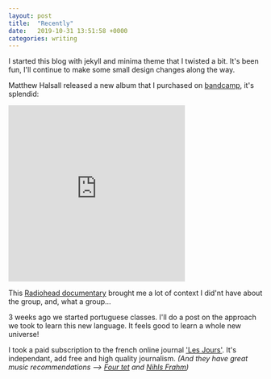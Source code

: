 ```yaml
---
layout: post
title:  "Recently"
date:   2019-10-31 13:51:58 +0000
categories: writing
---
```


I started this blog with jekyll and minima theme that I twisted a bit. It's been fun, I'll continue to make some small design changes along the way. 

Matthew Halsall released a new album that I purchased on [bandcamp](https://bandcamp.com/), it's splendid:
<iframe style="border: 0; width: 350px; height: 350px;" src="https://bandcamp.com/EmbeddedPlayer/album=1352949287/size=large/bgcol=ffffff/linkcol=e99708/minimal=true/transparent=true/" seamless><a href="http://matthewhalsall.bandcamp.com/album/oneness">Oneness by Matthew Halsall</a></iframe>
<br>

This [Radiohead documentary](https://www.arte.tv/fr/videos/082766-000-A/le-monde-selon-radiohead/) brought me a lot of context I did'nt have about the group, and, what a group...

3 weeks ago we started portuguese classes. I'll do a post on the approach we took to learn this new language. It feels good to learn a whole new universe!

I took a paid subscription to the french online journal ['Les Jours'](https://lesjours.fr/).
It's independant, add free and high quality journalism. 
_(And they have great music recommendations --> [Four tet](https://lesjours.fr/obsessions/face-a-face-b/ep11-four-tet-charanjit-singh/) and [Nihls Frahm](https://lesjours.fr/obsessions/face-a-face-b/ep22-nils-frahm-francesco-tristano/))_

